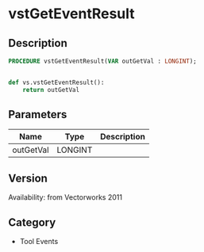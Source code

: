 # vstGetEventResult

## Description
```pascal
PROCEDURE vstGetEventResult(VAR outGetVal : LONGINT);
```

```python

def vs.vstGetEventResult():
    return outGetVal
```

## Parameters
|Name|Type|Description|
|---|---|---|
|outGetVal|LONGINT||

## Version
Availability: from Vectorworks 2011
## Category
* Tool Events

